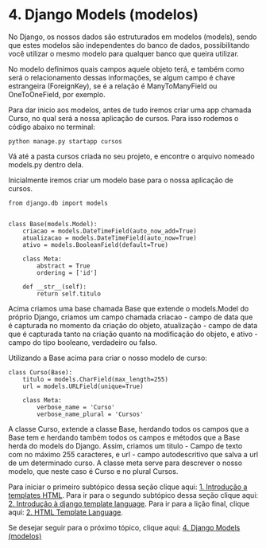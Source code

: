 # 4. Django Models (modelos)

No Django, os nossos dados são estruturados em modelos (models), sendo que estes modelos são independentes do banco de dados, possibilitando você utilizar o mesmo modelo para qualquer banco que queira utilizar.

No modelo definimos quais campos aquele objeto terá, e também como será o relacionamento dessas informações, se algum campo é chave estrangeira (ForeignKey), se é a relação é ManyToManyField ou OneToOneField, por exemplo.

Para dar inicio aos modelos, antes de tudo iremos criar uma app chamada Curso, no qual será a nossa aplicação de cursos. Para isso rodemos o código abaixo no terminal:

``` python manage.py startapp cursos ```

Vá até a pasta cursos criada no seu projeto, e encontre o arquivo nomeado models.py dentro dela.

Inicialmente iremos criar um modelo base para o nossa aplicação de cursos.
```   
from django.db import models


class Base(models.Model):
    criacao = models.DateTimeField(auto_now_add=True)
    atualizacao = models.DateTimeField(auto_now=True)
    ativo = models.BooleanField(default=True)

    class Meta:
        abstract = True
        ordering = ['id']

    def __str__(self):
        return self.titulo
```
Acima criamos uma base chamada Base que extende o models.Model do próprio Django, criamos um campo chamada criacao -  campo de data que é capturada no momento da criação do objeto, atualização - campo de data que é capturada tanto na criação quanto na modificação do objeto, e ativo - campo do tipo booleano, verdadeiro ou falso.

Utilizando a Base acima para criar o nosso modelo de curso:
```
class Curso(Base):
    titulo = models.CharField(max_length=255)
    url = models.URLField(unique=True)

    class Meta:
        verbose_name = 'Curso'
        verbose_name_plural = 'Cursos'
```
A classe Curso, extende a classe Base, herdando todos os campos  que a Base tem e herdando também todos os campos e métodos que a Base herda do models do Django. Assim, criamos um titulo - Campo de texto com no máximo 255 caracteres, e url - campo autodescritivo que salva a url de um determinado curso. A classe meta serve para descrever o nosso modelo, que neste caso é Curso e no plural Cursos.

Para iniciar o primeiro subtópico dessa seção clique aqui: [1. Introdução a templates HTML](https://github.com/nunescarol/es3/tree/main/2.%20django/3.%20Templates%20HTML%20e%20Django%20Template%20Language/1.%20Introdu%C3%A7%C3%A3o%20a%20templates%20HTML). Para ir para o segundo subtópico dessa seção clique aqui: [2. Introdução à django template language](https://github.com/nunescarol/es3/tree/main/2.%20django/3.%20Templates%20HTML%20e%20Django%20Template%20Language/2.%20Introdu%C3%A7%C3%A3o%20%C3%A0%20django%20template%20language). Para ir para a lição final, clique aqui: [2. HTML Template Language](https://github.com/nunescarol/es3/tree/main/2.%20django/3.%20Templates%20HTML%20e%20Django%20Template%20Language/3.%20Explorando%20a%20django%20template%20language).

Se desejar seguir para o próximo tópico, clique aqui: [4. Django Models (modelos)](https://github.com/nunescarol/es3/tree/main/2.%20django/4.%20Django%20Models%20(modelos))
